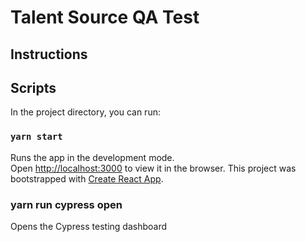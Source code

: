 # Talent Source QA Test

## Instructions

## Scripts

In the project directory, you can run:

### `yarn start`

Runs the app in the development mode.<br />
Open [http://localhost:3000](http://localhost:3000) to view it in the browser.
This project was bootstrapped with [Create React App](https://github.com/facebook/create-react-app).

### yarn run cypress open

Opens the Cypress testing dashboard